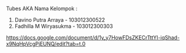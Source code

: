 Tubes AKA 
Nama Kelompok :

1. Davino Putra Arraya - 103012300522
2. Fadhilla M Wiryasukma - 103012300303

https://docs.google.com/document/d/1y_y7HowFDsZKECrTttYI-iqShad-x9NqHpVcgPjEUNQ/edit?tab=t.0






